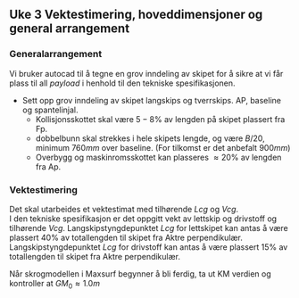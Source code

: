 
## Uke 3 Vektestimering, hoveddimensjoner og general arrangement

### Generalarrangement
Vi bruker autocad til å tegne en grov inndeling av skipet for å sikre at vi får plass til all *payload* i henhold til den tekniske spesifikasjonen. 

- Sett opp grov inndeling av skipet langskips og tverrskips. AP, baseline og spantelinjal. 
    - Kollisjonsskottet skal være $5-8\%$ av lengden på skipet plassert fra Fp. 
    - dobbelbunn skal strekkes i hele skipets lengde, og være $B/20$, minimum $760mm$ over baseline. (For tilkomst er det anbefalt $900mm$)
    - Overbygg og maskinromsskottet kan plasseres $\approx 20\%$ av lengden fra Ap. 


### Vektestimering
Det skal utarbeides et vektestimat med tilhørende $Lcg$ og $Vcg$.  
I den tekniske spesifikasjon er det oppgitt vekt av lettskip og drivstoff og tilhørende $Vcg$. 
Langskipstyngdepunktet $Lcg$ for lettskipet kan antas å være plassert $40\%$ av totallengden til skipet fra Aktre perpendikulær. 
Langskipstyngdepunktet $Lcg$ for drivstoff kan antas å være plassert $15\%$ av totallengden til skipet fra Aktre perpendikulær.

Når skrogmodellen i Maxsurf begynner å bli ferdig, ta ut KM verdien og kontroller at $GM_0 \approx 1.0m$ 


